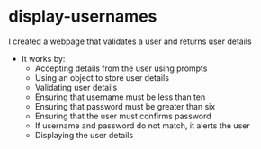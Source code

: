 # display-usernames

I created a webpage that validates a user and returns user details
* It works by:
    * Accepting details from the user using prompts
    * Using an object to store user details
    * Validating user details
    * Ensuring that username must be less than ten
    * Ensuring that password must be greater than six
    * Ensuring that the user must confirms password
    * If username and password do not match, it alerts the user
    * Displaying the user details

